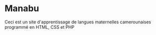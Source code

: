 # Manabu
Ceci est un site d'apprentissage de langues maternelles camerounaises programmé en HTML, CSS et PHP
